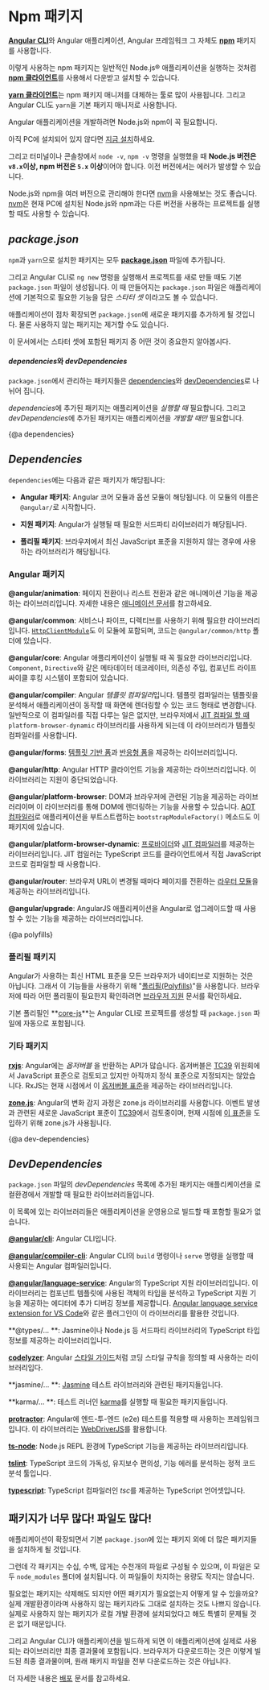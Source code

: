 <!--
# Npm Packages
-->
# Npm 패키지

<!--
 The [**Angular CLI**](https://cli.angular.io/), Angular applications, and Angular itself depend upon features and functionality provided by libraries that are available as [**npm**](https://docs.npmjs.com/) packages.
-->
[**Angular CLI**](https://cli.angular.io/)와 Angular 애플리케이션, Angular 프레임워크 그 자체도 [**npm**](https://docs.npmjs.com/) 패키지를 사용합니다.

<!--
You can download and install these npm packages with the [**npm client**](https://docs.npmjs.com/cli/install), which runs as a Node.js® application.
-->
이렇게 사용하는 npm 패키지는 일반적인 Node.js® 애플리케이션을 실행하는 것처럼 [**npm 클라이언트**](https://docs.npmjs.com/cli/install)를 사용해서 다운받고 설치할 수 있습니다.

<!--
The [**yarn client**](https://yarnpkg.com/en/) is a popular alternative for downloading and installing npm packages.
The Angular CLI uses `yarn` by default to install npm packages when you create a new project.
-->
[**yarn 클라이언트**](https://yarnpkg.com/en/)는 npm 패키지 매니저를 대체하는 툴로 많이 사용됩니다.
그리고 Angular CLI도 `yarn`을 기본 패키지 매니저로 사용합니다.

<div class="alert is-helpful">

<!--
Node.js and npm are essential to Angular development.

[Get them now](https://docs.npmjs.com/getting-started/installing-node "Installing Node.js and updating npm")
if they're not already installed on your machine.

**Verify that you are running Node.js `v8.x` or higher and npm `5.x` or higher**
by running the commands `node -v` and `npm -v` in a terminal/console window.
Older versions produce errors.

Consider using [nvm](https://github.com/creationix/nvm) for managing multiple
versions of Node.js and npm. You may need [nvm](https://github.com/creationix/nvm) if
you already have projects running on your machine that use other versions of Node.js and npm.
-->
Angular 애플리케이션을 개발하려면 Node.js와 npm이 꼭 필요합니다.

아직 PC에 설치되어 있지 않다면 [지금 설치](https://docs.npmjs.com/getting-started/installing-node "Installing Node.js and updating npm")하세요.

그리고 터미널이나 콘솔창에서 `node -v`, `npm -v` 명령을 실행했을 때 **Node.js 버전은 `v8.x`이상, npm 버전은 `5.x` 이상**이어야 합니다. 이전 버전에서는 에러가 발생할 수 있습니다.

Node.js와 npm을 여러 버전으로 관리해야 한다면 [nvm](https://github.com/creationix/nvm)을 사용해보는 것도 좋습니다. [nvm](https://github.com/creationix/nvm)은 현재 PC에 설치된 Node.js와 npm과는 다른 버전을 사용하는 프로젝트를 실행할 때도 사용할 수 있습니다.

</div>

## _package.json_

<!--
Both `npm` and `yarn` install packages that are identified in a [**package.json**](https://docs.npmjs.com/files/package.json) file.

The CLI `ng new` command creates a default `package.json` file for your project.
This `package.json` specifies _a starter set of packages_ that work well together and 
jointly support many common application scenarios.

You will add packages to `package.json` as your application evolves.
You may even remove some.

This guide focuses on the most important packages in the starter set.
-->
`npm`과 `yarn`으로 설치한 패키지는 모두 [**package.json**](https://docs.npmjs.com/files/package.json) 파일에 추가됩니다.

그리고 Angular CLI로 `ng new` 명령을 실행해서 프로젝트를 새로 만들 때도 기본 `package.json` 파일이 생성됩니다. 이 때 만들어지는 `package.json` 파일은 애플리케이션에 기본적으로 필요한 기능을 담은 _스타터 셋_ 이라고도 볼 수 있습니다.

애플리케이션이 점차 확장되면 `package.json`에 새로운 패키지를 추가하게 될 것입니다.
물론 사용하지 않는 패키지는 제거할 수도 있습니다.

이 문서에서는 스타터 셋에 포함된 패키지 중 어떤 것이 중요한지 알아봅시다.

<!--
#### *dependencies* and *devDependencies*
-->
#### *dependencies*와 *devDependencies*

<!--
The `package.json` includes two sets of packages,
[dependencies](guide/npm-packages#dependencies) and [devDependencies](guide/npm-packages#dev-dependencies).

The *dependencies* are essential to *running* the application.
The *devDependencies* are only necessary to *develop* the application.
-->
`package.json`에서 관리하는 패키지들은 [dependencies](guide/npm-packages#dependencies)와 [devDependencies](guide/npm-packages#dev-dependencies)로 나뉘어 집니다.

*dependencies*에 추가된 패키지는 애플리케이션을 *실행할 때* 필요합니다.
그리고 *devDependencies*에 추가된 패키지는 애플리케이션을 *개발할 때만* 필요합니다.

{@a dependencies}

## *Dependencies*

<!--
The `dependencies` section of `package.json` contains:

* **Angular packages**: Angular core and optional modules; their package names begin `@angular/`.

* **Support packages**: 3rd party libraries that must be present for Angular apps to run.

* **Polyfill packages**: Polyfills plug gaps in a browser's JavaScript implementation.
-->
`dependencies`에는 다음과 같은 패키지가 해당됩니다:

* **Angular 패키지**:  Angular 코어 모듈과 옵션 모듈이 해당됩니다. 이 모듈의 이름은 `@angular/`로 시작합니다.

* **지원 패키지**: Angular가 실행될 때 필요한 서드파티 라이브러리가 해당됩니다.

* **폴리필 패키지**: 브라우저에서 최신 JavaScript 표준을 지원하지 않는 경우에 사용하는 라이브러리가 해당됩니다.

<!--
### Angular Packages
-->
### Angular 패키지

<!--
**@angular/animations**: Angular's animations library makes it easy to define and apply animation effects such as page and list transitions.
Read about it in the [Animations guide](guide/animations).
-->
**@angular/animation**: 페이지 전환이나 리스트 전환과 같은 애니메이션 기능을 제공하는 라이브러리입니다.
자세한 내용은 [애니메이션 문서](guide/animations)를 참고하세요.

<!--
**@angular/common**: The commonly needed services, pipes, and directives provided by the Angular team.
The [`HttpClientModule`](guide/http) is also here, in the '@angular/common/http' subfolder.
-->
**@angular/common**: 서비스나 파이프, 디렉티브를 사용하기 위해 필요한 라이브러리입니다. [`HttpClientModule`](guide/http)도 이 모듈에 포함되며, 코드는 `@angular/common/http` 폴더에 있습니다.

<!--
**@angular/core**: Critical runtime parts of the framework needed by every application.
Includes all metadata decorators, `Component`, `Directive`,  dependency injection, and the component lifecycle hooks.
-->
**@angular/core**: Angular 애플리케이션이 실행될 때 꼭 필요한 라이브러리입니다. `Component`, `Directive`와 같은 메타데이터 데코레이터, 의존성 주입, 컴포넌트 라이프싸이클 후킹 시스템이 포함되어 있습니다.

<!--
**@angular/compiler**: Angular's *Template Compiler*.
It understands templates and can convert them to code that makes the application run and render.
Typically you don’t interact with the compiler directly; rather, you use it indirectly via `platform-browser-dynamic` when [JIT compiling](guide/aot-compiler) in the browser.
-->
**@angular/compiler**: Angular *템플릿 컴파일러*입니다.
템플릿 컴파일러는 템플릿을 분석해서 애플리케이션이 동작할 때 화면에 렌더링할 수 있는 코드 형태로 변경합니다.
일반적으로 이 컴파일러를 직접 다루는 일은 없지만, 브라우저에서 [JIT 컴파일 할 때](guide/aot-compiler) `platform-browser-dynamic` 라이브러리를 사용하게 되는데 이 라이브러리가 템플릿 컴파일러를 사용합니다.

<!--
**@angular/forms**: support for both [template-driven](guide/forms) and [reactive forms](guide/reactive-forms).
-->
**@angular/forms**: [템플릿 기반 폼](guide/forms)과 [반응형 폼](guide/reactive-forms)을 제공하는 라이브러리입니다.

<!--
**@angular/http**: Angular's old, deprecated, HTTP client.
-->
**@angular/http**: Angular HTTP 클라이언트 기능을 제공하는 라이브러리입니다. 이 라이브러리는 지원이 중단되었습니다.

<!--
**@angular/platform-browser**: Everything DOM and browser related, especially
the pieces that help render into the DOM.
This package also includes the `bootstrapModuleFactory()` method
for bootstrapping applications for production builds that pre-compile with [AOT](guide/aot-compiler).
-->
**@angular/platform-browser**: DOM과 브라우저에 관련된 기능을 제공하는 라이브러리이며 이 라이브러리를 통해 DOM에 렌더링하는 기능을 사용할 수 있습니다.
[AOT 컴파일러](guide/aot-compiler)로 애플리케이션을 부트스트랩하는 `bootstrapModuleFactory()` 메소드도 이 패키지에 있습니다.

<!--
**@angular/platform-browser-dynamic**: Includes [Providers](api/core/Provider)
and methods to compile and run the app on the client 
using the [JIT compiler](guide/aot-compiler).
-->
**@angular/platform-browser-dynamic**: [프로바이더](api/core/Provider)와 [JIT 컴파일러](guide/aot-compiler)를 제공하는 라이브러리입니다. JIT 컴일러는 TypeScript 코드를 클라이언트에서 직접 JavaScript 코드로 컴파일할 때 사용합니다.

<!--
**@angular/router**: The [router module](/guide/router) navigates among your app pages when the browser URL changes.
-->
**@angular/router**: 브라우저 URL이 변경될 때마다 페이지를 전환하는 [라우터 모듈](/guide/router)을 제공하는 라이브러리입니다.

<!--
**@angular/upgrade**: Set of utilities for upgrading AngularJS applications to Angular.
-->
**@angular/upgrade**: AngularJS 애플리케이션을 Angular로 업그레이드할 때 사용할 수 있는 기능을 제공하는 라이브러리입니다.

{@a polyfills}

<!--
### Polyfill packages
-->
### 폴리필 패키지

<!--
Many browsers lack native support for some features in the latest HTML standards,
features that Angular requires.
"[Polyfills](https://en.wikipedia.org/wiki/Polyfill)" can emulate the missing features.
The [Browser Support](guide/browser-support) guide explains which browsers need polyfills and 
how you can add them.
-->
Angular가 사용하는 최신 HTML 표준을 모든 브라우저가 네이티브로 지원하는 것은 아닙니다.
그래서 이 기능들을 사용하기 위해 "[폴리필(Polyfills)](https://en.wikipedia.org/wiki/Polyfill)"을 사용합니다.
브라우저에 따라 어떤 폴리필이 필요한지 확인하려면 [브라우저 지원](guide/browser-support) 문서를 확인하세요.

<!--
The default `package.json` installs the **[core-js](https://github.com/zloirock/core-js)** package
which polyfills missing features for several popular browser.
-->
기본 폴리필인 **[core-js](https://github.com/zloirock/core-js)**는 Angular CLI로 프로젝트를 생성할 때 `package.json` 파일에 자동으로 포함됩니다.

<!--
### Support packages
-->
### 기타 패키지

<!--
**[rxjs](https://github.com/benlesh/RxJS)**: Many Angular APIs return _observables_. RxJS is an implementation of the proposed [Observables specification](https://github.com/zenparsing/es-observable) currently before the
[TC39](http://www.ecma-international.org/memento/TC39.htm) committee that determines standards for the JavaScript language.
-->
**[rxjs](https://github.com/benlesh/RxJS)**: Angular에는 _옵저버블_ 을 반환하는 API가 많습니다. 옵저버블은 [TC39](http://www.ecma-international.org/memento/TC39.htm) 위원회에서 JavaScript 표준으로 검토되고 있지만 아직까지 정식 표준으로 지정되지는 않았습니다. RxJS는 현재 시점에서 이 [옵저버블 표준](https://github.com/zenparsing/es-observable)을 제공하는 라이브러리입니다.

<!--
**[zone.js](https://github.com/angular/zone.js)**: Angular relies on zone.js to run Angular's change detection processes when native JavaScript operations raise events.  Zone.js is an implementation of a [specification](https://gist.github.com/mhevery/63fdcdf7c65886051d55) currently before the
[TC39](http://www.ecma-international.org/memento/TC39.htm) committee that determines standards for the JavaScript language.
-->
**[zone.js](https://github.com/angular/zone.js)**: Angular의 변화 감지 과정은 zone.js 라이브러리를 사용합니다. 이벤트 발생과 관련된 새로운 JavaScript 표준이 [TC39](http://www.ecma-international.org/memento/TC39.htm)에서 검토중이며, 현재 시점에 [이 표준](https://gist.github.com/mhevery/63fdcdf7c65886051d55)을 도입하기 위해 zone.js가 사용됩니다.


{@a dev-dependencies}

## *DevDependencies*

<!--
The packages listed in the *devDependencies* section of the `package.json` help you develop the application on your local machine.
-->
`package.json` 파일의 *devDependencies* 목록에 추가된 패키지는 애플리케이션을 로컬환경에서 개발할 때 필요한 라이브러리들입니다.

<!--
You don't deploy them with the production application although there is no harm in doing so.
-->
이 목록에 있는 라이브러리들은 애플리케이션을 운영용으로 빌드할 때 포함할 필요가 없습니다.

<!--
**[@angular/cli](https://github.com/angular/angular-cli/)**: The Angular CLI tools.
-->
**[@angular/cli](https://github.com/angular/angular-cli/)**: Angular CLI입니다.

<!--
**[@angular/compiler-cli](https://github.com/angular/angular/blob/master/packages/compiler-cli/README.md)**: The Angular compiler, which is invoked by the Angular CLI's `build` and `serve` commands.
-->
**[@angular/compiler-cli](https://github.com/angular/angular/blob/master/packages/compiler-cli/README.md)**: Angular CLI의 `build` 명령이나 `serve` 명령을 실행할 때 사용되는 Angular 컴파일러입니다.

<!--
**[@angular/language-service](https://github.com/angular/angular-cli/)**: The Angular language service analyzes component templates and provides type and error information that TypeScript-aware editors can use to improve the developer's experience.
For example, see the [Angular language service extension for VS Code](https://marketplace.visualstudio.com/items?itemName=Angular.ng-template)
-->
**[@angular/language-service](https://github.com/angular/angular-cli/)**: Angular의 TypeScript 지원 라이브러리입니다. 이 라이브러리는 컴포넌트 템플릿에 사용된 객체의 타입을 분석하고 TypeScript 지원 기능을 제공하는 에디터에 추가 디버깅 정보를 제공합니다.
[Angular language service extension for VS Code](https://marketplace.visualstudio.com/items?itemName=Angular.ng-template)와 같은 플러그인이 이 라이브러리를 활용한 것입니다.

<!--
**@types/... **: TypeScript definition files for 3rd party libraries such as Jasmine and Node.js.
-->
**@types/... **: Jasmine이나 Node.js 등 서드파티 라이브러리의 TypeScript 타입 정보를 제공하는 라이브러리입니다.

<!--
**[codelyzer](https://www.npmjs.com/package/codelyzer)**: A linter for Angular apps whose rules conform to the Angular [style guide](guide/styleguide).
-->
**[codelyzer](https://www.npmjs.com/package/codelyzer)**: Angular [스타일 가이드](guide/styleguide)처럼 코딩 스타일 규칙을 정의할 때 사용하는 라이브러리입다.

<!--
**jasmine/... **: packages to support the [Jasmine](https://jasmine.github.io/) test library.
-->
**jasmine/... **: [Jasmine](https://jasmine.github.io/) 테스트 라이브러리와 관련된 패키지들입니다.

<!--
**karma/... **: packages to support the [karma](https://www.npmjs.com/package/karma) test runner.
-->
**karma/... **: 테스트 러너인 [karma](https://www.npmjs.com/package/karma)를 실행할 때 필요한 패키지들입니다.

<!--
**[protractor](https://www.npmjs.com/package/protractor)**: an end-to-end (e2e) framework for Angular apps. 
Built on top of [WebDriverJS](https://github.com/SeleniumHQ/selenium/wiki/WebDriverJs).
-->
**[protractor](https://www.npmjs.com/package/protractor)**: Angular에 엔드-투-엔드 (e2e) 테스트를 적용할 때 사용하는 프레임워크입니다.
이 라이브러리는 [WebDriverJS](https://github.com/SeleniumHQ/selenium/wiki/WebDriverJs)를 활용합니다.

<!--
**[ts-node](https://www.npmjs.com/package/ts-node)**: TypeScript execution environment and REPL for Node.js.
-->
**[ts-node](https://www.npmjs.com/package/ts-node)**: Node.js REPL 환경에 TypeScript 기능을 제공하는 라이브러리입니다.

<!--
**[tslint](https://www.npmjs.com/package/tslint)**: a static analysis tool that checks TypeScript code for readability, maintainability, and functionality errors.
-->
**[tslint](https://www.npmjs.com/package/tslint)**: TypeScript 코드의 가독성, 유지보수 편의성, 기능 에러를 분석하는 정적 코드 분석 툴입니다.

<!--
**[typescript](https://www.npmjs.com/package/typescript)**:
the TypeScript language server, including the *tsc* TypeScript compiler.
-->
**[typescript](https://www.npmjs.com/package/typescript)**: TypeScript 컴파일러인 *tsc*를 제공하는 TypeScript 언어셋입니다.

<!--
## So many packages! So many files!
-->
## 패키지가 너무 많다! 파일도 많다!

<!--
The default `package.json` installs more packages than you'll need for your project.

A given package may contain tens, hundreds, even thousands of files,
all of them in your local machine's `node_modules` directory.
The sheer volume of files is intimidating, 

You can remove packages that you don't need but how can you be sure that you won't need it?
As a practical matter, it's better to install a package you don't need than worry about it.
Extra packages and package files on your local development machine are harmless.

By default the Angular CLI build process bundles into a single file just the few "vendor" library files that your application actually needs.
The browser downloads this bundle, not the original package files.

See the [Deployment](guide/deployment) to learn more.
-->
애플리케이션이 확장되면서 기본 `package.json`에 있는 패키지 외에 더 많은 패키지들을 설치하게 될 것입니다.

그런데 각 패키지는 수십, 수백, 많게는 수천개의 파일로 구성될 수 있으며, 이 파일은 모두 `node_modules` 폴더에 설치됩니다.
이 파일들이 차지하는 용량도 작지는 않습니다.

필요없는 패키지는 삭제해도 되지만 어떤 패키지가 필요없는지 어떻게 알 수 있을까요?
실제 개발환경이라며 사용하지 않는 패키지라도 그대로 설치하는 것도 나쁘지 않습니다.
실제로 사용하지 않는 패키지가 로컬 개발 환경에 설치되었다고 해도 특별히 문제될 것은 없기 때문입니다.

그리고 Angular CLI가 애플리케이션을 빌드하게 되면 이 애플리케이션에 실제로 사용되는 라이브러리만 최종 결과물에 포함됩니다.
브라우저가 다운로드하는 것은 이렇게 빌드된 최종 결과물이며, 원래 패키지 파일을 전부 다운로드하는 것은 아닙니다.

더 자세한 내용은 [배포](guide/deployment) 문서를 참고하세요.
